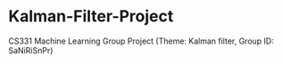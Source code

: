 # Kalman-Filter-Project
CS331 Machine Learning Group Project (Theme: Kalman filter, Group ID: SaNiRiSnPr)
